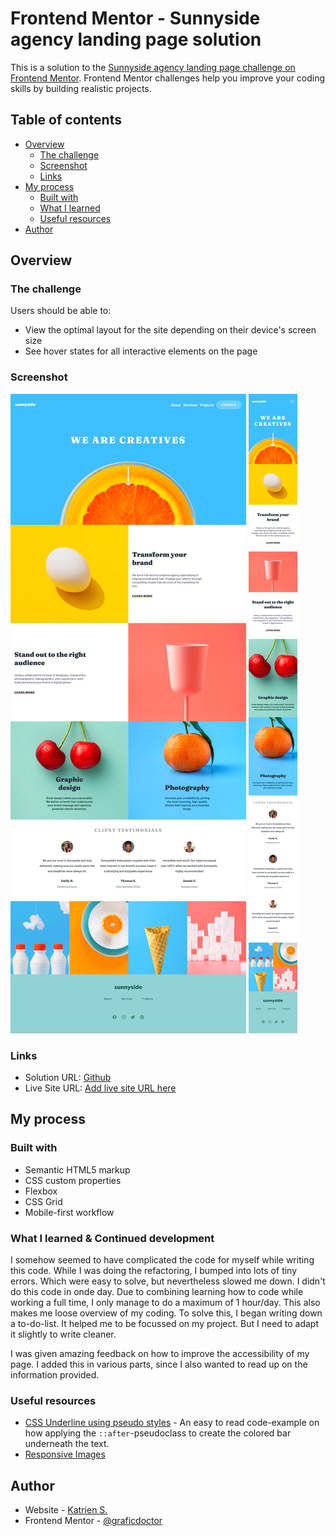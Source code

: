 # Frontend Mentor - Sunnyside agency landing page solution

This is a solution to the [Sunnyside agency landing page challenge on Frontend Mentor](https://www.frontendmentor.io/challenges/sunnyside-agency-landing-page-7yVs3B6ef). Frontend Mentor challenges help you improve your coding skills by building realistic projects.

## Table of contents

- [Overview](#overview)
  - [The challenge](#the-challenge)
  - [Screenshot](#screenshot)
  - [Links](#links)
- [My process](#my-process)
  - [Built with](#built-with)
  - [What I learned](#what-i-learned-&-continued-development)
  - [Useful resources](#useful-resources)
- [Author](#author)

## Overview

### The challenge

Users should be able to:

- View the optimal layout for the site depending on their device's screen size
- See hover states for all interactive elements on the page

### Screenshot

![](./screenshot_desktop.jpg)
![](./screenshot_mobile.jpg)

### Links

- Solution URL: [Github](https://github.com/graficdoctor/fe-21-sunnyside-agency-landing-page-main)
- Live Site URL: [Add live site URL here](https://your-live-site-url.com)

## My process

### Built with

- Semantic HTML5 markup
- CSS custom properties
- Flexbox
- CSS Grid
- Mobile-first workflow

### What I learned & Continued development

I somehow seemed to have complicated the code for myself while writing this code. While I was doing the refactoring, I bumped into lots of tiny errors. Which were easy to solve, but nevertheless slowed me down.
I didn't do this code in onde day. Due to combining learning how to code while working a full time, I only manage to do a maximum of 1 hour/day. This also makes me loose overview of my coding. To solve this, I began writing down a to-do-list. It helped me to be focussed on my project. But I need to adapt it slightly to write cleaner.

I was given amazing feedback on how to improve the accessibility of my page. I added this in various parts, since I also wanted to read up on the information provided.

### Useful resources

- [CSS Underline using pseudo styles](https://codepen.io/elb96/pen/aXKXBx) - An easy to read code-example on how applying the `::after`-pseudoclass to create the colored bar underneath the text.
- [Responsive Images](https://developer.mozilla.org/en-US/docs/Learn/HTML/Multimedia_and_embedding/Responsive_images)

## Author

- Website - [Katrien S.](https://www.katriens.be)
- Frontend Mentor - [@graficdoctor](https://www.frontendmentor.io/profile/yourusername)
